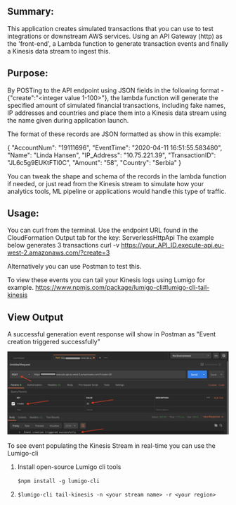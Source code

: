 ## Summary:
This application creates simulated transactions that you can use to test integrations or downstream AWS services.
Using an API Gateway (http) as the 'front-end', a Lambda function to generate transaction events and finally a Kinesis data stream to ingest this.

## Purpose:
By POSTing to the API endpoint using JSON fields in the following format -  {"create":"<integer value 1-100>"}, the lambda function will generate the specified amount of simulated financial transactions, including fake names, IP addresses and countries and place them into a Kinesis data stream using the name given during application launch.

The format of these records are JSON formatted as show in this example:

{
  "AccountNum": "19111696",
  "EventTime": "2020-04-11 16:51:55.583480",
  "Name": "Linda Hansen",
  "IP_Address": "10.75.221.39",
  "TransactionID": "JL6c5g9EUKtFTl0C",
  "Amount": "58",
  "Country": "Serbia"
}

You can tweak the shape and schema of the records in the lambda function if needed, or just read from the Kinesis stream to simulate how your analytics tools, ML pipeline or applications would handle this type of traffic.

## Usage:
You can curl from the terminal. Use the endpoint URL found in the CloudFormation Output tab for the key: ServerlessHttpApi
The example below generates 3 transactions
curl -v https://your_API_ID.execute-api.eu-west-2.amazonaws.com/?create=3

Alternatively you can use Postman to test this.


To view these events you can tail your Kinesis logs using Lumigo for example.
https://www.npmjs.com/package/lumigo-cli#lumigo-cli-tail-kinesis

## View Output
A successful generation event response will show in Postman as "Event creation triggered successfully"

![Image of Postman](https://github.com/AsTheSeaRises/SAR/blob/master/Postman.png)

To see event populating the Kinesis Stream in real-time you can use the Lumigo-cli

1) Install open-source Lumigo cli tools

	`$npm install -g lumigo-cli`

2) `$lumigo-cli tail-kinesis -n <your stream name> -r <your region>`

